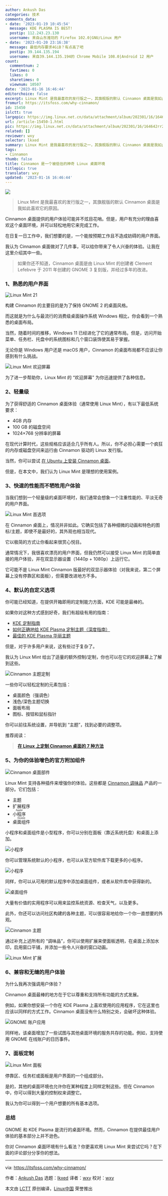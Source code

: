 ```yaml
---
author: Ankush Das
categories: 技术
comments_data:
- date: '2023-01-19 10:45:54'
  message: KDE PLASMA IS BEST!
  postip: 112.243.23.130
  username: 来自山东潍坊的 Firefox 102.0|GNU/Linux 用户
- date: '2023-01-20 23:16:38'
  message: 最低内存要求4GiB？有点高了吧
  postip: 39.144.135.194
  username: 来自39.144.135.194的 Chrome Mobile 108.0|Android 12 用户
count:
  commentnum: 2
  favtimes: 0
  likes: 0
  sharetimes: 0
  viewnum: 10507
date: '2023-01-16 16:46:44'
editorchoice: false
excerpt: Linux Mint 是我最喜欢的发行版之一，其旗舰版的默认 Cinnamon 桌面是我如此喜欢它的原因。
fromurl: https://itsfoss.com/why-cinnamon/
id: 15450
islctt: true
largepic: https://img.linux.net.cn/data/attachment/album/202301/16/164642rr27xxt3zo72t7vl.jpg
url: /article-15450-1.html
pic: https://img.linux.net.cn/data/attachment/album/202301/16/164642rr27xxt3zo72t7vl.jpg.thumb.jpg
related: []
reviewer: wxy
selector: lkxed
summary: Linux Mint 是我最喜欢的发行版之一，其旗舰版的默认 Cinnamon 桌面是我如此喜欢它的原因。
tags:
- Cinnamon
thumb: false
title: Cinnamon 是一个被低估的神奇 Linux 桌面环境
titlepic: true
translator: wxy
updated: '2023-01-16 16:46:44'
---
```


![](https://img.linux.net.cn/data/attachment/album/202301/16/164642rr27xxt3zo72t7vl.jpg)



> 
> Linux Mint 是我最喜欢的发行版之一，其旗舰版的默认 Cinnamon 桌面是我如此喜欢它的原因。
> 
> 
> 


Cinnamon 桌面提供的用户体验可能并不炫目花哨。但是，用户有充分的理由喜欢这个桌面环境，并可以轻松地用它来完成工作。


在日复一日工作中，我们想要的是，一个能按预期工作且不造成妨碍的用户界面。


我认为 Cinnamon 桌面做对了几件事，可以给你带来了令人兴奋的体验。让我在这里介绍其中一些。



> 
> 如果你还不知道，Cinnamon 桌面是由 Linux Mint 的创建者 Clement Lefebvre 于 2011 年创建的 GNOME 3 复刻版，并经过多年的改进。
> 
> 
> 


### 1、熟悉的用户界面


![Linux Mint 21](https://img.linux.net.cn/data/attachment/album/202301/16/164644mfkk1ig1fp9pu901.jpg)


构建 Cinnamon 的主要目的是为了保持 GNOME 2 的桌面风格。


而这就是为什么与最流行的消费级桌面操作系统 Windows 相比，你会看到一个熟悉的桌面布局。


当然，随着时间的推移，Windows 11 已经进化了它的通常布局。但是，访问开始菜单、任务栏、托盘中的系统图标和几个窗口装饰使其易于掌握。


无论你是 Windows 用户还是 macOS 用户，Cinnamon 的桌面布局都不应该让你感到有什么挑战。


![Linux Mint 欢迎屏幕](https://img.linux.net.cn/data/attachment/album/202301/16/164645tqou5w5zornea1e7.png)


为了进一步帮助你，Linux Mint 的 “欢迎屏幕” 为你迅速提供了各种信息。


### 2、轻量级


为了获得舒适的 Cinnamon 桌面体验（通常使用 Linux Mint），有以下最低系统要求：


* 4GB 内存
* 100 GB 的磁盘空间
* 1024×768 分辨率的屏幕


在现代计算时代，这些规格应该适合几乎所有人。所以，你不必担心需要一个疯狂的内存或磁盘空间来运行由 Cinnamon 驱动的 Linux 发行版。


当然，你可以尝试 [在 Ubuntu 上安装 Cinnamon 桌面](https://itsfoss.com/install-cinnamon-on-ubuntu/)。


但是，在本文中，我们认为 Linux Mint 是理想的使用案例。


### 3、快速的性能而不牺牲用户体验


当我们想到一个轻量级的桌面环境时，我们通常会想象一个注重性能的、平淡无奇的用户界面。


![Linux Mint 首选项](https://img.linux.net.cn/data/attachment/album/202301/16/164645a6udo4d8s6fj6s4s.png)


在 Cinnamon 桌面上，情况并非如此。它确实包括了各种细微的动画和特色的图标/主题，即使不是最好的，其外观也相当现代。


它以极简的方式让你看起来很赏心悦目。


通常情况下，我很喜欢漂亮的用户界面，但我仍然可以接受 Linux Mint 的简单直接的用户体验，并在双显示器设置（1440p + 1080p）上运行它。


它可能不是 Linux Mint Cinnamon 版最好的双显示器体验（对我来说，第二个屏幕上没有停靠区和面板），但需要改进地方不多。


### 4、默认的自定义选项


你可能已经知道，在提供开箱即用的定制能力方面，KDE 可能是最棒的。


如果你对这种方式感到好奇，我们有超级有用的指南：


* [KDE 定制指南](https://itsfoss.com/kde-customization/)
* [如何正确地给 KDE Plasma 定制主题（深度指南）](https://itsfoss.com/properly-theme-kde-plasma/)
* [最佳的 KDE Plasma 华丽主题](https://itsfoss.com/best-kde-plasma-themes/)


但是，对于许多用户来说，这有些过于复杂了。


我认为 Linux Mint 给出了适量的额外控制/定制，你也可以在它的欢迎屏幕上了解到这些。


![Cinnamon 主题定制](https://img.linux.net.cn/data/attachment/album/202301/16/164646mqjnl1n958qq1wjr.png)


一些你可以轻松定制的元素包括：


* 桌面颜色（强调色）
* 浅色/深色主题切换
* 面板布局
* 图标、按钮和鼠标指针


你可以前往系统设置，并导航到 “主题”，找到必要的调整项。


推荐阅读：



> 
> **[在 Linux 上定制 Cinnamon 桌面的 7 种方法](https://itsfoss.com/customize-cinnamon-desktop/)**
> 
> 
> 


### 5、为你的体验增色的官方附加组件


![Cinnamon 桌面部件](https://img.linux.net.cn/data/attachment/album/202301/16/164646cj9x11azt2voi41v.png)


Linux Mint 支持各种插件来增强你的体验。这些都是 [Cinnamon 调味品](https://cinnamon-spices.linuxmint.com) 产品的一部分。它们包括：


* 主题
* 扩展程序
* <ruby> 小程序 <rt>  Applet </rt></ruby>
* <ruby> 桌面组件 <rt>  Desklet </rt></ruby>


小程序和桌面组件是小型程序，你可以分别在面板（靠近系统托盘）和桌面上添加。


![小程序](https://img.linux.net.cn/data/attachment/album/202301/16/164647mj277z12t11yjrdy.png)


你可以管理系统默认的小程序，也可以从官方软件库下载更多的小程序。


![小程序](https://img.linux.net.cn/data/attachment/album/202301/16/164647l6t4rih4n4dhp0wz.png)


同样，你可以从可用的默认程序中添加桌面组件，或者从软件库中获得新的。


![桌面组件](https://img.linux.net.cn/data/attachment/album/202301/16/164648oj8np3vs9k3jxnpj.png)


大量有价值的实用程序可以用来监控系统资源、检查天气，以及更多。


此外，你还可以访问社区构建的各种主题，可以很容易地给你一个你一直想要的外观。


![Cinnamon 主题](https://img.linux.net.cn/data/attachment/album/202301/16/164648up9el66pg427pt2p.png)


通过补充上述所有的 “调味品”，你可以使用扩展来使面板透明，在桌面上添加水印，启用窗口平铺，并添加一些令人兴奋的窗口动画。


![Linux Mint 扩展](https://img.linux.net.cn/data/attachment/album/202301/16/164649qcv5zjmvzpnzwcqm.png)


### 6、兼容和无缝的用户体验


为什么我再次强调用户体验？


Cinnamon 桌面最棒的地方在于它以尊重和支持所有功能的方式发展。


例如，如果你想安装一个你在 KDE Plasma 上喜欢使用的应用程序，它在这里也应该以同样的方式工作。Cinnamon 桌面没有什么特别之处，会破坏这种体验。


![GNOME 账户应用](https://img.linux.net.cn/data/attachment/album/202301/16/164650lbf0fll0wb4sstbb.png)


同样地，该桌面增加了一些试图与其他桌面环境的服务共存的功能。例如，支持使用 GNOME 在线账户的日历事件。


### 7、面板定制


![Linux Mint 面板](https://img.linux.net.cn/data/attachment/album/202301/16/164650titt152994sfi9di.png)


停靠区、任务栏或面板是用户界面的一个组成部分。


是的，其他的桌面环境也允许你在某种程度上同样定制这些。但在 Cinnamon 中，你可以得到大量的控制权来调整它。


我认为你可以得到一个用户想要的所有基本选项。


### 总结


GNOME 和 KDE Plasma 是流行的桌面环境。然而，Cinnamon 在提供最佳用户体验的基本部分上并不逊色。


你对 Cinnamon 桌面环境有什么看法？你更喜欢用 Linux Mint 来尝试它吗？在下面的评论部分分享你的想法。




---


via: <https://itsfoss.com/why-cinnamon/>


作者：[Ankush Das](https://itsfoss.com/author/ankush/) 选题：[lkxed](https://github.com/lkxed) 译者：[wxy](https://github.com/wxy) 校对：[wxy](https://github.com/wxy)


本文由 [LCTT](https://github.com/LCTT/TranslateProject) 原创编译，[Linux中国](https://linux.cn/) 荣誉推出